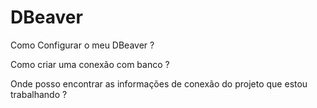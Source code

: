 # DBeaver

Como Configurar o meu DBeaver ?

Como criar uma conexão com banco ?

Onde posso encontrar as informações de conexão do projeto que estou trabalhando ?